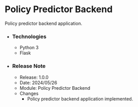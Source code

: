 # Policy Predictor Backend
Policy predictor backend application.

* ### Technologies
    * Python 3
    * Flask

* ### Release Note
    * Release: 1.0.0
    * Date: 2024/05/26
    * Module: Policy Predictor Backend
    * Changes
        * Policy predictor backend application implemented.
